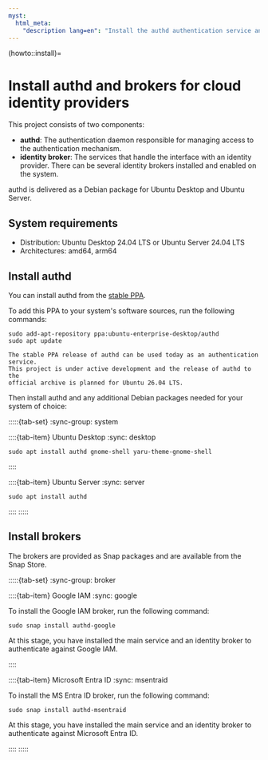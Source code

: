 ```yaml
---
myst:
  html_meta:
    "description lang=en": "Install the authd authentication service and its identity brokers to enable Ubuntu devices to authenticate with multiple cloud identity providers, including Google IAM and Microsoft Entra ID."
---
```


(howto::install)=
# Install authd and brokers for cloud identity providers

This project consists of two components:
* **authd**: The authentication daemon responsible for managing access to the authentication mechanism.
* **identity broker**: The services that handle the interface with an identity provider. There can be several identity brokers installed and enabled on the system.

authd is delivered as a Debian package for Ubuntu Desktop and Ubuntu Server.

## System requirements

* Distribution: Ubuntu Desktop 24.04 LTS or Ubuntu Server 24.04 LTS
* Architectures: amd64, arm64

## Install authd

You can install authd from the [stable PPA](https://launchpad.net/~ubuntu-enterprise-desktop/+archive/ubuntu/authd).

To add this PPA to your system's software sources, run the following commands:

```shell
sudo add-apt-repository ppa:ubuntu-enterprise-desktop/authd
sudo apt update
```

```{note}
The stable PPA release of authd can be used today as an authentication service.
This project is under active development and the release of authd to the
official archive is planned for Ubuntu 26.04 LTS.
```

Then install authd and any additional Debian packages needed for your system of
choice:

:::::{tab-set}
:sync-group: system

::::{tab-item} Ubuntu Desktop
:sync: desktop

```shell
sudo apt install authd gnome-shell yaru-theme-gnome-shell
```
::::

::::{tab-item} Ubuntu Server
:sync: server

```shell
sudo apt install authd
```
::::
:::::

## Install brokers

The brokers are provided as Snap packages and are available from the Snap
Store.

:::::{tab-set}
:sync-group: broker

::::{tab-item} Google IAM
:sync: google

To install the Google IAM broker, run the following command:

```shell
sudo snap install authd-google
```
At this stage, you have installed the main service and an identity broker to
authenticate against Google IAM.

::::

::::{tab-item} Microsoft Entra ID
:sync: msentraid

To install the MS Entra ID broker, run the following command:

```shell
sudo snap install authd-msentraid
```

At this stage, you have installed the main service and an identity broker to
authenticate against Microsoft Entra ID.

::::
:::::
